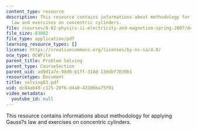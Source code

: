 ```yaml
---
content_type: resource
description: This resource contains informations about methodology for applying Gauss?s
  law and exercises on concentric cylinders.
file: /courses/8-02-physics-ii-electricity-and-magnetism-spring-2007/dc84ab49c12520f6d4a043106ba75f91_solving03.pdf
file_size: 83002
file_type: application/pdf
learning_resource_types: []
license: https://creativecommons.org/licenses/by-nc-sa/4.0/
ocw_type: OCWFile
parent_title: Problem Solving
parent_type: CourseSection
parent_uid: ad9d1a7e-98d0-b1ff-318d-13ddbf7639b1
resourcetype: Document
title: solving03.pdf
uid: dc84ab49-c125-20f6-d4a0-43106ba75f91
video_metadata:
  youtube_id: null
---
```

This resource contains informations about methodology for applying Gauss?s law and exercises on concentric cylinders.